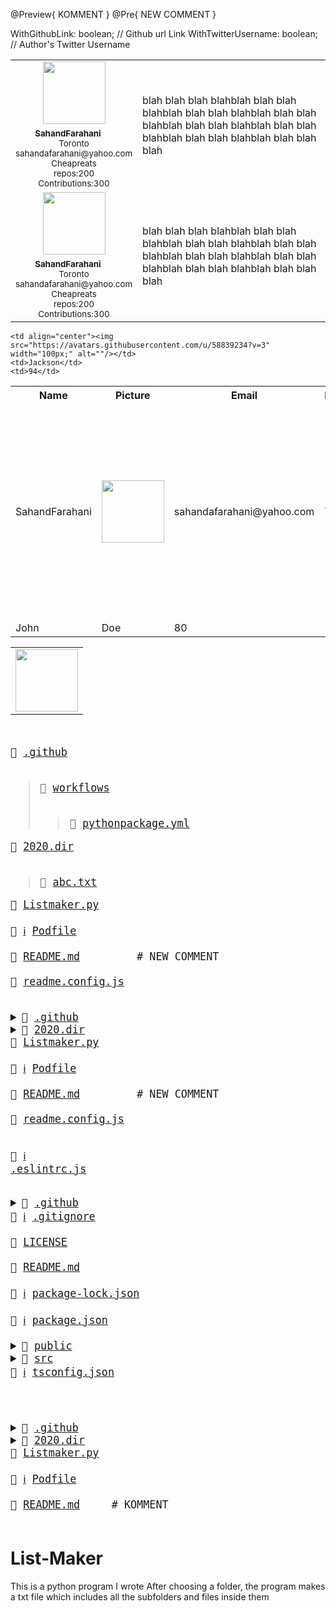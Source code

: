 @Preview{ KOMMENT }
@Pre{ NEW COMMENT }

  WithGithubLink: boolean; // Github url Link
  WithTwitterUsername: boolean; // Author's Twitter Username
  
  <table>
  <tr>
    <td align="center"><a href="https://kentcdodds.com"><img src="https://avatars.githubusercontent.com/u/58839234?v=3" width="100px;"/><br /><sub><b>SahandFarahani</b></sub></a> <img src="https://cdn4.iconfinder.com/data/icons/social-media-icons-the-circle-set/48/twitter_circle-512.png" width="15px;"/><br /><sub>Toronto</sub><br /><sub>sahandafarahani@yahoo.com</sub><br /><sub>Cheapreats</sub><br /><sub>repos:200</sub><br /><sub>Contributions:300</sub><br />
    </td><td>blah blah blah blahblah blah blah blahblah blah blah blahblah blah blah blahblah blah blah blahblah blah blah blahblah blah blah blahblah blah blah blah</td>
  </tr>
  <tr>
    <td align="center"><a href="https://kentcdodds.com"><img src="https://avatars.githubusercontent.com/u/58839234?v=3" width="100px;"/><br /><sub><b>SahandFarahani</b></sub></a> <img src="https://cdn4.iconfinder.com/data/icons/social-media-icons-the-circle-set/48/twitter_circle-512.png" width="15px;"/><br /><sub>Toronto</sub><br /><sub>sahandafarahani@yahoo.com</sub><br /><sub>Cheapreats</sub><br /><sub>repos:200</sub><br /><sub>Contributions:300</sub><br />
    </td><td>blah blah blah blahblah blah blah blahblah blah blah blahblah blah blah blahblah blah blah blahblah blah blah blahblah blah blah blahblah blah blah blah</td>
  </tr>
  </table>
  
<table>
  <tr>
    <th>Name</th>
    <th>Picture</th> 
    <th>Email</th>
    <th>Location</th>
    <th>Organizations</th>
    <th>Contributions</th>
    <th>repos</th>
    <th>Twitter</th>
    <th>Biography</th>
  </tr>
  <tr>
    <td>SahandFarahani</td>
    <td align="center"><img src="https://avatars.githubusercontent.com/u/58839234?v=3" width="100px;"/></td>
    <td>sahandafarahani@yahoo.com</td>
    <td>Toronto</td>
    <td>Cheapreats</td>
    <td>300</td>
    <td>100</td>
    <td><img src="https://cdn4.iconfinder.com/data/icons/social-media-icons-the-circle-set/48/twitter_circle-512.png" width="100px;"/></td>
    <td>blah blah blah blahblah blah blah blahblah blah blah blahblah blah blah blahblah blah blah blahblah blah blah blahblah blah blah blahblah blah blah blah</td>
  </tr>
  <tr>

    <td align="center"><img src="https://avatars.githubusercontent.com/u/58839234?v=3" width="100px;" alt=""/></td>
    <td>Jackson</td>
    <td>94</td>
  </tr>
  <tr>
    <td>John</td>
    <td>Doe</td>
    <td>80</td>
  </tr>
</table>


<table>
  <tr>
    <td align="center"><img src="https://avatars.githubusercontent.com/u/1500684?v=3" width="100px;" alt=""/></td>
</table>

<big><pre>
<summary>📂 <a href="./.github">.github</a> </summary>
<blockquote><summary>📂 <a href="./.github/workflows">workflows</a> </summary>
<blockquote>📄 <a href="./.github/workflows/pythonpackage.yml">pythonpackage.yml</a> <br /></blockquote></details></blockquote></details><summary>📂 <a href="./2020.dir">2020.dir</a> </summary>
<blockquote>📄 <a href="./2020.dir/abc.txt">abc.txt</a> <br /></blockquote></details><summary>📄 <a href="./Listmaker.py">Listmaker.py</a> </summary>
<summary>📄 <a class="InfoLink" href="https://guides.cocoapods.org/using/the-podfile.html">ℹ️</a> <a href="./Podfile">Podfile</a> </summary>
<summary>📜 <a href="./README.md">README.md</a>        <span> # NEW COMMENT</span></summary>
<summary>📄 <a href="./readme.config.js">readme.config.js</a> </summary>
</pre></big>
<big><pre>
<details><summary>📂 <a href="./.github">.github</a> </summary>
<blockquote><details><summary>📂 <a href="./.github/workflows">workflows</a> </summary>
<blockquote>📄 <a href="./.github/workflows/pythonpackage.yml">pythonpackage.yml</a> <br /></blockquote></details></blockquote></details><details><summary>📂 <a href="./2020.dir">2020.dir</a> </summary>
<blockquote>📄 <a href="./2020.dir/abc.txt">abc.txt</a> <br /></blockquote></details><summary>📄 <a href="./Listmaker.py">Listmaker.py</a> </summary>
<summary>📄 <a class="InfoLink" href="https://guides.cocoapods.org/using/the-podfile.html">ℹ️</a> <a href="./Podfile">Podfile</a> </summary>
<summary>📜 <a href="./README.md">README.md</a>        <span> # NEW COMMENT</span></summary>
<summary>📄 <a href="./readme.config.js">readme.config.js</a> </summary>
</pre></big>

<big><pre><summary>📜 <a href="https://eslint.org/">ℹ️</a> <a href="./.eslintrc.js">.eslintrc.js</a> </summary>
<details><summary>📂 <a href="./.github">.github</a> </summary>
<blockquote>📄 <a href="./.github/FUNDING.yml">FUNDING.yml</a> <br /></blockquote></details><summary>📜 <a href="https://git-scm.com/docs/gitignore">ℹ️</a> <a href="./.gitignore">.gitignore</a> </summary>
<summary>📄 <a href="./LICENSE">LICENSE</a> </summary>
<summary>📄 <a href="./README.md">README.md</a> </summary>
<summary>📄 <a href="https://docs.npmjs.com/configuring-npm/package-lock-json.html">ℹ️</a> <a href="./package-lock.json">package-lock.json</a> </summary>
<summary>📄 <a href="https://docs.npmjs.com/files/package.json">ℹ️</a> <a href="./package.json">package.json</a> </summary>
<details><summary>📂 <a href="./public">public</a> </summary>
<blockquote>📄 <a href="./public/favicon.ico">favicon.ico</a> <br />
<summary>📄 <a href="./public/index.html">index.html</a> </summary></blockquote></details><details><summary>📂 <a href="./src">src</a> </summary>
<blockquote>📄 <a href="./src/App.tsx">App.tsx</a> <br />
<details><summary>📂 <a href="./src/components">components</a> </summary>
<blockquote>📄 <a href="./src/components/BadgesSection.tsx">BadgesSection.tsx</a> <br />
<summary>📄 <a href="./src/components/CommentSection.tsx">CommentSection.tsx</a> </summary>
<summary>📄 <a href="./src/components/MarkdownDisplay.tsx">MarkdownDisplay.tsx</a> </summary>
<summary>📄 <a href="./src/components/MarkdownDisplayLine.tsx">MarkdownDisplayLine.tsx</a> </summary>
<summary>📄 <a href="./src/components/URLBox.tsx">URLBox.tsx</a> </summary>
<details><summary>📂 <a href="./src/components/reusable">reusable</a> </summary>
<blockquote>📄 <a href="./src/components/reusable/Card.tsx">Card.tsx</a> <br />
<summary>📄 <a href="./src/components/reusable/CenteredCol.tsx">CenteredCol.tsx</a> </summary>
<summary>📄 <a href="./src/components/reusable/CustomButton.tsx">CustomButton.tsx</a> </summary>
<summary>📄 <a href="./src/components/reusable/CustomSecondaryButton.tsx">CustomSecondaryButton.tsx</a> </summary>
<summary>📄 <a href="./src/components/reusable/Input.tsx">Input.tsx</a> </summary>
<summary>📄 <a href="./src/components/reusable/TextArea.tsx">TextArea.tsx</a> </summary></blockquote></details></blockquote></details><details><summary>📂 <a href="./src/images">images</a> </summary>
<blockquote>📄 <a href="./src/images/Demo.gif">Demo.gif</a> <br />
<summary>📄 <a href="./src/images/updatedDemo.gif">updatedDemo.gif</a> </summary></blockquote></details><summary>📄 <a href="./src/index.css">index.css</a> </summary>
<summary>📄 <a href="./src/index.tsx">index.tsx</a> </summary>
<summary>📄 <a href="./src/react-app-env.d.ts">react-app-env.d.ts</a> </summary>
<details><summary>📂 <a href="./src/tree">tree</a> </summary>
<blockquote>📄 <a href="./src/tree/constants.ts">constants.ts</a> <br />
<summary>📄 <a href="./src/tree/index.ts">index.ts</a> </summary>
<summary>📄 <a href="./src/tree/languageWebsites.ts">languageWebsites.ts</a> </summary>
<summary>📄 <a href="./src/tree/types.ts">types.ts</a> </summary></blockquote></details><details><summary>📂 <a href="./src/utils">utils</a> </summary>
<blockquote>📄 <a href="./src/utils/Switch.tsx">Switch.tsx</a> <br />
<details><summary>📂 <a href="./src/utils/createNpmFormatting">createNpmFormatting</a> </summary>
<blockquote>📄 <a href="./src/utils/createNpmFormatting/createNpmFormatting.ts">createNpmFormatting.ts</a> <br />
<summary>📄 <a href="./src/utils/createNpmFormatting/createNpmFormattingTest.ts">createNpmFormattingTest.ts</a> </summary></blockquote></details><summary>📄 <a href="./src/utils/deepCopyFunction.ts">deepCopyFunction.ts</a> </summary>
<details><summary>📂 <a href="./src/utils/deleteFileFromPath">deleteFileFromPath</a> </summary>
<blockquote>📄 <a href="./src/utils/deleteFileFromPath/deleteFileFromPath.ts">deleteFileFromPath.ts</a> <br />
<summary>📄 <a href="./src/utils/deleteFileFromPath/deleteFileFromPathTest.ts">deleteFileFromPathTest.ts</a> </summary></blockquote></details><summary>📄 <a href="./src/utils/extractString.ts">extractString.ts</a> </summary>
<summary>📄 <a href="./src/utils/filterChange.ts">filterChange.ts</a> </summary>
<details><summary>📂 <a href="./src/utils/formatLanguages">formatLanguages</a> </summary>
<blockquote>📄 <a href="./src/utils/formatLanguages/formatLanguages.ts">formatLanguages.ts</a> <br />
<summary>📄 <a href="./src/utils/formatLanguages/formatLanguagesTest.ts">formatLanguagesTest.ts</a> </summary></blockquote></details><summary>📄 <a href="./src/utils/generateCoreTest.ts">generateCoreTest.ts</a> </summary>
<details><summary>📂 <a href="./src/utils/generateMarkDownTree">generateMarkDownTree</a> </summary>
<blockquote>📄 <a href="./src/utils/generateMarkDownTree/generateMarkDownTree.ts">generateMarkDownTree.ts</a> <br />
<summary>📄 <a href="./src/utils/generateMarkDownTree/generateMarkDownTreeTest.ts">generateMarkDownTreeTest.ts</a> </summary></blockquote></details><details><summary>📂 <a href="./src/utils/getAutoGeneratedCommentForPath">getAutoGeneratedCommentForPath</a> </summary>
<blockquote>📄 <a href="./src/utils/getAutoGeneratedCommentForPath/getAutoGeneratedCommentForPath.ts">getAutoGeneratedCommentForPath.ts</a> <br />
<summary>📄 <a href="./src/utils/getAutoGeneratedCommentForPath/getAutoGeneratedCommentForPathtest.ts">getAutoGeneratedCommentForPathtest.ts</a> </summary></blockquote></details><summary>📄 <a href="./src/utils/getBuiltinComment.ts">getBuiltinComment.ts</a>           <span> # ";
const END_OF_FILE_COMMENT_PATTERN =</span></summary>
<details><summary>📂 <a href="./src/utils/getCopyToClipboardContents">getCopyToClipboardContents</a> </summary>
<blockquote>📄 <a href="./src/utils/getCopyToClipboardContents/getCopyToClipboardContents.ts">getCopyToClipboardContents.ts</a> <br />
<summary>📄 <a href="./src/utils/getCopyToClipboardContents/getCopyToClipboardContentsTest.ts">getCopyToClipboardContentsTest.ts</a> </summary></blockquote></details><summary>📄 <a href="./src/utils/getCoreFromTree.ts">getCoreFromTree.ts</a> </summary>
<details><summary>📂 <a href="./src/utils/getFileIconFromFileType">getFileIconFromFileType</a> </summary>
<blockquote>📄 <a href="./src/utils/getFileIconFromFileType/getFileIconFromFileType.ts">getFileIconFromFileType.ts</a> <br />
<summary>📄 <a href="./src/utils/getFileIconFromFileType/getFileIconFromFileTypeTest.ts">getFileIconFromFileTypeTest.ts</a> </summary></blockquote></details><details><summary>📂 <a href="./src/utils/getFileTypeFromPath">getFileTypeFromPath</a> </summary>
<blockquote>📄 <a href="./src/utils/getFileTypeFromPath/getFileTypeFromPath.ts">getFileTypeFromPath.ts</a> <br />
<summary>📄 <a href="./src/utils/getFileTypeFromPath/getFileTypeFromPathTest.ts">getFileTypeFromPathTest.ts</a> </summary></blockquote></details><details><summary>📂 <a href="./src/utils/getHyperLinkFromPath">getHyperLinkFromPath</a> </summary>
<blockquote>📄 <a href="./src/utils/getHyperLinkFromPath/getHyperLinkFromPath.ts">getHyperLinkFromPath.ts</a> <br />
<summary>📄 <a href="./src/utils/getHyperLinkFromPath/getHyperLinkFromPathtest.ts">getHyperLinkFromPathtest.ts</a> </summary></blockquote></details><summary>📄 <a href="./src/utils/getInfoLinks.ts">getInfoLinks.ts</a> </summary>
<details><summary>📂 <a href="./src/utils/getLargestFileNameLengthInPath">getLargestFileNameLengthInPath</a> </summary>
<blockquote>📄 <a href="./src/utils/getLargestFileNameLengthInPath/getLargestFileNameLengthInLevel.ts">getLargestFileNameLengthInLevel.ts</a> <br />
<summary>📄 <a href="./src/utils/getLargestFileNameLengthInPath/getLargestFileNameLengthInLevelTest.ts">getLargestFileNameLengthInLevelTest.ts</a> </summary></blockquote></details><details><summary>📂 <a href="./src/utils/getOwnerAndRepoFromUrl">getOwnerAndRepoFromUrl</a> </summary>
<blockquote>📄 <a href="./src/utils/getOwnerAndRepoFromUrl/getOwnerAndRepoFromUrl.ts">getOwnerAndRepoFromUrl.ts</a> <br />
<summary>📄 <a href="./src/utils/getOwnerAndRepoFromUrl/getOwnerAndRepoFromUrlTest.ts">getOwnerAndRepoFromUrlTest.ts</a> </summary></blockquote></details><summary>📄 <a href="./src/utils/getPreviousTree.ts">getPreviousTree.ts</a> </summary>
<summary>📄 <a href="./src/utils/getWebsiteForLanguage.ts">getWebsiteForLanguage.ts</a> </summary>
<details><summary>📂 <a href="./src/utils/repoToBadge">repoToBadge</a> </summary>
<blockquote>📄 <a href="./src/utils/repoToBadge/repoToBadge.ts">repoToBadge.ts</a> <br />
<summary>📄 <a href="./src/utils/repoToBadge/repoToBadgeTest.ts">repoToBadgeTest.ts</a> </summary></blockquote></details><details><summary>📂 <a href="./src/utils/selectFoldersOnly">selectFoldersOnly</a> </summary>
<blockquote>📄 <a href="./src/utils/selectFoldersOnly/selectFoldersOnly.ts">selectFoldersOnly.ts</a> <br />
<summary>📄 <a href="./src/utils/selectFoldersOnly/selectFoldersOnlyTest.ts">selectFoldersOnlyTest.ts</a> </summary></blockquote></details><details><summary>📂 <a href="./src/utils/selectRootCores">selectRootCores</a> </summary>
<blockquote>📄 <a href="./src/utils/selectRootCores/SelectRootCoresTest.ts">SelectRootCoresTest.ts</a> <br />
<summary>📄 <a href="./src/utils/selectRootCores/selectRootCores.ts">selectRootCores.ts</a> </summary></blockquote></details><details><summary>📂 <a href="./src/utils/setCommentForPath">setCommentForPath</a> </summary>
<blockquote>📄 <a href="./src/utils/setCommentForPath/setCommentForPath.ts">setCommentForPath.ts</a> <br />
<summary>📄 <a href="./src/utils/setCommentForPath/setCommentForPathtest.ts">setCommentForPathtest.ts</a> </summary></blockquote></details><summary>📄 <a href="./src/utils/tagWrap.ts">tagWrap.ts</a> </summary>
<details><summary>📂 <a href="./src/utils/undoDeletions">undoDeletions</a> </summary>
<blockquote>📄 <a href="./src/utils/undoDeletions/undoDeletions.ts">undoDeletions.ts</a> <br />
<summary>📄 <a href="./src/utils/undoDeletions/undoDeletionsTest.ts">undoDeletionsTest.ts</a> </summary></blockquote></details></blockquote></details></blockquote></details><summary>📄 <a href="https://www.typescriptlang.org/">ℹ️</a> <a href="./tsconfig.json">tsconfig.json</a> </summary>
</pre></big>


<big><pre>
<details><summary>📂 <a href="./.github">.github</a> </summary>
<blockquote><details><summary>📂 <a href="./.github/workflows">workflows</a> </summary>
<blockquote>📄 <a href="./.github/workflows/pythonpackage.yml">pythonpackage.yml</a> <br /></blockquote></details></blockquote></details><details><summary>📂 <a href="./2020.dir">2020.dir</a> </summary>
<blockquote>📄 <a href="./2020.dir/abc.txt">abc.txt</a> <br /></blockquote></details><summary>📄 <a href="./Listmaker.py">Listmaker.py</a> </summary>
<summary>📄 <a href="https://guides.cocoapods.org/using/the-podfile.html">ℹ️</a> <a href="./Podfile">Podfile</a> </summary>
<summary>📄 <a href="./README.md">README.md</a>    <span> # KOMMENT</span></summary>
</pre></big>


# List-Maker

This is a python program I wrote
After choosing a folder, the program makes a txt file which includes all the subfolders and files inside them

